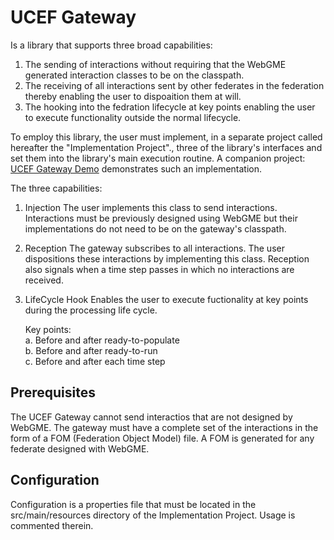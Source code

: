 # UCEF Gateway
Is a library that supports three broad capabilities:
1.  The sending of interactions without requiring that the WebGME generated interaction classes to be on the classpath.  
2.  The receiving of all interactions sent by other federates in the federation thereby enabling the user to dispoaition them at will.  
3.  The hooking into the fedration lifecycle at key points enabling the user to execute functionality outside the normal lifecycle.  

To employ this library, the user must implement, in a separate project called hereafter the "Implementation Project"., three of the library's interfaces and set them into the library's main execution routine.  A companion project: [UCEF Gateway Demo](https://github.com/usnistgov/ucef-gateway-demo.git) demonstrates such an implementation.  

The three capabilities:
  1. Injection
  The user implements this class to send interactions.  Interactions must be previously designed using WebGME but their implementations do not need to be on the gateway's classpath.  

  2. Reception
  The gateway subscribes to all interactions.  The user dispositions these interactions by implementing this class.  Reception also signals when a time step passes in which no interactions are received.  

  3. LifeCycle Hook
  Enables the user to execute fuctionality at key points during the processing life cycle.  

     Key points:  
     a. Before and after ready-to-populate  
     b. Before and after ready-to-run  
     c. Before and after each time step  

## Prerequisites
The UCEF Gateway cannot send interactios that are not designed by WebGME.  The gateway must have a complete set of the interactions in the form of a FOM (Federation Object Model) file.  A FOM is generated for any federate designed with WebGME.

## Configuration
Configuration is a properties file that must be located in the src/main/resources directory of the Implementation Project.  Usage is commented therein. 
